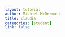 ```yaml
---
layout: tutorial
author: Michael McDermott
title: claudia
categories: [student]
link: false
---
```

